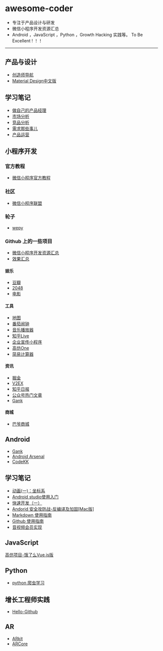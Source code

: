 # awesome-coder

- 专注于产品设计与研发
- 微信小程序开发资源汇总
- Android ，JavaScript ，Python ，Growth Hacking 实践等。
To Be Excellent ! ！！

-------------------

## 产品与设计

- [创造师导航](http://chuangzaoshi.com/)
- [Material Design中文版](https://www.mdui.org/design/)

## 学习笔记

- [做自己的产品经理](http://www.jianshu.com/p/26228262e1ae)
- [市场分析](http://www.jianshu.com/p/7f95f6c68533)
- [竞品分析](http://www.jianshu.com/p/187f5e361f07)
- [需求那些事儿](http://www.jianshu.com/p/05d9018f2d27)
- [产品运营](http://www.jianshu.com/p/351d5999fcce)



## 小程序开发

### 官方教程


- [微信小程序官方教程](https://mp.weixin.qq.com/debug/wxadoc/dev/index.html
)

### 社区

- [微信小程序联盟](http://www.wxapp-union.com/)

### 轮子

- [wepy](https://github.com/wepyjs/wepy)


### Github 上的一些项目

- [微信小程序开发资源汇总](https://github.com/justjavac/awesome-wechat-weapp)
- [效果汇总](http://javascript.ctolib.com/categories/javascript-wechat-weapp.html)


#### 娱乐


- [豆瓣](https://github.com/zce/weapp-demo)
- [2048](https://github.com/natee/wxapp-2048)
- [电影](https://github.com/wangmingjob/weapp-weipiao)


#### 工具

- [地图](https://github.com/giscafer/wechat-weapp-mapdemo)
- [番茄闹钟](https://github.com/kraaas/timer)
- [音乐播放器](https://github.com/eyasliu/wechat-app-music)
- [知乎Live](https://github.com/dongweiming/weapp-zhihulive)
- [企业宣传小程序](https://github.com/yaoshanliang/weapp-ssha)
- [高仿One](https://github.com/ahonn/weapp-one)
- [简易计算器](https://github.com/dunizb/wxapp-sCalc)

#### 资讯

- [掘金](https://github.com/hilongjw/weapp-gold)
- [V2EX](https://github.com/jectychen/wechat-v2ex)
- [知乎日报](https://github.com/myronliu347/wechat-app-zhihudaily)
- [公众号热门文章](https://github.com/hijiangtao/weapp-newsapp)
- [Gank](https://github.com/lypeer/wechat-weapp-gank)

#### 商城

- [巴爷商城](https://github.com/bayetech/wechat_mall_applet)


## Android

- [Gank](http://gank.io/)
- [Android Arsenal](https://android-arsenal.com/)
- [CodeKK](http://p.codekk.com/)




## 学习笔记

- [动画(一)：坐标系](http://www.jianshu.com/p/5ccbc2528f53)
- [Android studio使用入门](http://www.jianshu.com/p/4e5cfc1a1cfc)
- [快速开发（一）](http://www.jianshu.com/p/716b54c4a9c3)
- [Andorid 安全攻防战-反编译及加固[Mac版]](http://www.jianshu.com/p/a26fa25a93ea)
- [Markdown 使用指南](http://www.jianshu.com/p/a4934a23111b)
- [Github 使用指南](http://www.jianshu.com/p/0ccfce10cdf9)
- [音视频会员实现](http://www.jianshu.com/p/557f61fdb8db)


## JavaScript

[高仿项目-饿了么Vue.js版](https://github.com/bailicangdu/vue2-elm)



## Python

- [python 爬虫学习](https://github.com/lining0806/PythonSpiderNotes)



## 增长工程师实践

- [Hello-Github](https://github.com/521xueweihan/HelloGitHub)

## AR
- [ARkit](https://developer.apple.com/arkit/)
- [ARCore](https://github.com/google-ar/arcore-android-sdk)







